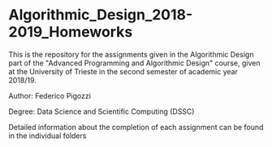 # Algorithmic_Design_2018-2019_Homeworks
This is the repository for the assignments given in the Algorithmic Design part of the "Advanced Programming and Algorithmic Design" course, given at the University of Trieste in the second semester of academic year 2018/19. 

Author: Federico Pigozzi

Degree: Data Science and Scientific Computing (DSSC)

Detailed information about the completion of each assignment can be found in the individual folders
